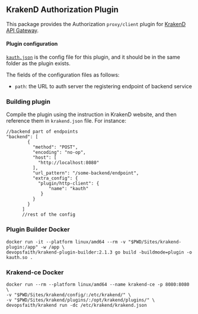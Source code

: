 ## KrakenD Authorization Plugin

This package provides the Authorization `proxy/client` plugin for [KrakenD API Gateway](https://krakend.io/).

#### Plugin configuration

[`kauth.json`](kauth.json) is the config file for this plugin, and it should be in the same folder as the plugin exists.

The fields of the configuration files as follows:

- `path`: the URL to auth server the registering endpoint of backend service

### Building plugin

Compile the plugin using the instruction in KrakenD website, and then reference them in `krakend.json` file. For
instance:

```
//backend part of endpoints
"backend": [
        {
          "method": "POST",
          "encoding": "no-op",
          "host": [
            "http://localhost:8080"
          ],
          "url_pattern": "/some-backend/endpoint",
          "extra_config": {
            "plugin/http-client": {
                "name": "kauth"
             }
          }
        }
      ]
      //rest of the config
```

### Plugin Builder Docker

```
docker run -it --platform linux/amd64 --rm -v "$PWD/Sites/krakend-plugin:/app" -w /app \
devopsfaith/krakend-plugin-builder:2.1.3 go build -buildmode=plugin -o kauth.so .
```
### Krakend-ce Docker

```docker
docker run --rm --platform linux/amd64 --name krakend-ce -p 8080:8080 \
-v "$PWD/Sites/krakend/config/:/etc/krakend/" \
-v "$PWD/Sites/krakend/plugins/:/opt/krakend/plugins/" \
devopsfaith/krakend run -dc /etc/krakend/krakend.json
```

